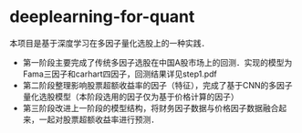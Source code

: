# deeplearning-for-quant
本项目是基于深度学习在多因子量化选股上的一种实践．
* 第一阶段主要完成了传统多因子选股在中国A股市场上的回测．实现的模型为Fama三因子和carhart四因子，回测结果详见step1.pdf
* 第二阶段整理影响股票超额收益率的因子（特征），完成了基于CNN的多因子量化选股模型（本阶段选用的因子仅为基于价格计算的因子）
* 第三阶段改进上一阶段的模型结构，将财务因子数据与价格因子数据融合起来，一起对股票超额收益率进行预测．
